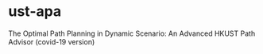 # ust-apa
The Optimal Path Planning in Dynamic Scenario: An Advanced HKUST Path Advisor (covid-19 version)

